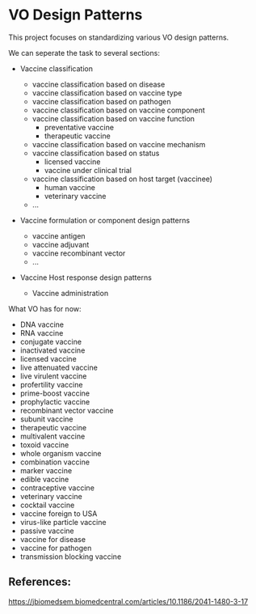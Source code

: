 # VO Design Patterns

This project focuses on standardizing various VO design patterns.

We can seperate the task to several sections:

- Vaccine classification 
  - vaccine classification based on disease
  - vaccine classification based on vaccine type
  - vaccine classification based on pathogen
  - vaccine classification based on vaccine component
  - vaccine classification based on vaccine function
    - preventative vaccine
    - therapeutic vaccine
  - vaccine classification based on vaccine mechanism 
  - vaccine classification based on status 
    - licensed vaccine
    - vaccine under clinical trial
  - vaccine classification based on host target (vaccinee)
    - human vaccine
    - veterinary vaccine
  - ...

- Vaccine formulation or component design patterns
  - vaccine antigen
  - vaccine adjuvant
  - vaccine recombinant vector 
  - ...

- Vaccine Host response design patterns 
  - Vaccine administration

What VO has for now:
- DNA vaccine
- RNA vaccine
- conjugate vaccine
- inactivated vaccine
- licensed vaccine
- live attenuated vaccine
- live virulent vaccine
- profertility vaccine
- prime-boost vaccine
- prophylactic vaccine
- recombinant vector vaccine
- subunit vaccine
- therapeutic vaccine
- multivalent vaccine
- toxoid vaccine
- whole organism vaccine
- combination vaccine
- marker vaccine
- edible vaccine
- contraceptive vaccine
- veterinary vaccine
- cocktail vaccine
- vaccine foreign to USA
- virus-like particle vaccine
- passive vaccine
- vaccine for disease
- vaccine for pathogen
- transmission blocking vaccine

## References:

https://jbiomedsem.biomedcentral.com/articles/10.1186/2041-1480-3-17 

